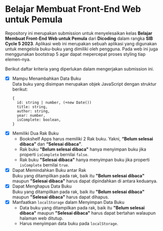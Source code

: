 # Belajar Membuat Front-End Web untuk Pemula

Repository ini merupakan submission untuk menyelesaikan kelas __Belajar Membuat Front-End Web untuk Pemula__ dari __Dicoding__ dalam rangka __SIB Cycle 5 2023__. Aplikasi web ini merupakan sebuah aplikasi yang digunakan untuk mengelola buku-buku yang dimiliki oleh pengguna. Pada web ini juga menggunakan bootstrap 5 agar dapat mepercepat proses styling tiap elemen-nya.

Berikut daftar kriteria yang diperlukan dalam mengerjakan submission ini.

- [x] Mampu Menambahkan Data Buku<br>
  Data buku yang disimpan merupakan objek JavaScript dengan struktur berikut:
  ```
  {
    id: string | number, (+new Date())
    title: string,
    author: string,
    year: number,
    isComplete: boolean,
  }
  ```
- [x] Memiliki Dua Rak Buku
  - Bookshelf Apps harus memiliki 2 Rak buku. Yakni, __“Belum selesai dibaca”__ dan __“Selesai dibaca”__.
  - Rak buku __"Belum selesai dibaca"__ hanya menyimpan buku jika properti `isComplete` bernilai `false`.
  - Rak buku __"Selesai dibaca"__ hanya menyimpan buku jika properti `isComplete` bernilai `true`.
- [x] Dapat Memindahkan Buku antar Rak<br>
  Buku yang ditampilkan pada rak, baik itu __"Belum selesai dibaca"__ maupun __"Selesai dibaca"__ harus dapat dipindahkan di antara keduanya.
- [x] Dapat Menghapus Data Buku<br>
  Buku yang ditampilkan pada rak, baik itu __"Belum selesai dibaca"__ maupun __"Selesai dibaca"__ harus dapat dihapus.
- [x] Manfaatkan `localStorage` dalam Menyimpan Data Buku<br>
  - Data buku yang ditampilkan pada rak, baik itu __"Belum selesai dibaca"__ maupun __"Selesai dibaca"__ harus dapat bertahan walaupun halaman web ditutup.
  - Harus menyimpan data buku pada `localStorage`.
